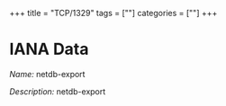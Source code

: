 +++
title = "TCP/1329"
tags = [""]
categories = [""]
+++

# IANA Data

_Name:_ netdb-export

_Description:_ netdb-export

